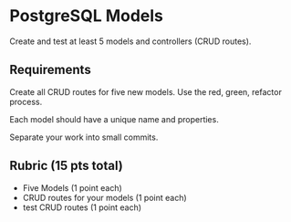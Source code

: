 # PostgreSQL Models

Create and test at least 5 models and controllers (CRUD routes).

## Requirements

Create all CRUD routes for five new models. Use the red, green,
refactor process.

Each model should have a unique name and properties.

Separate your work into small commits.

## Rubric (15 pts total)

- Five Models (1 point each)
- CRUD routes for your models (1 point each)
- test CRUD routes (1 point each)